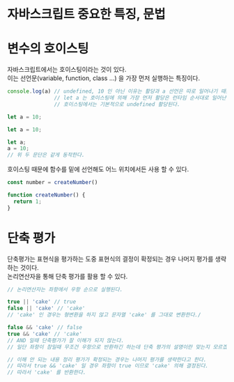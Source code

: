 # 자바스크립트 중요한 특징, 문법

# 변수의 호이스팅
자바스크립트에서는 호이스팅이라는 것이 있다.  
이는 선언문(variable, function, class ...) 을 가장 먼저 실행하는 특징이다.

```js
console.log(a) // undefined, 10 인 아닌 이유는 활당과 a 선언은 따로 일어나기 때문이다.
               // let a 는 호이스팅에 의해 가장 먼저 활당은 런타임 순서대로 일어난다.
               // 호이스팅에서는 기본적으로 undefined 활당된다.

let a = 10;
```

```js
let a = 10;

let a;
a = 10;
// 위 두 문단은 같게 동작한다.
```

호이스팅 때문에 함수를 밑에 선언해도 어느 위치에서든 사용 할 수 있다.
```js
const number = createNumber()

function createNumber() {
  return 1;
}
```

# 단축 평가
단축평가는 표현식을 평가하는 도중 표현식의 결정이 확정되는 경우 나머지 평가를 생략하는 것이다.  
논리연산자을 통해 단축 평가를 활용 할 수 있다.

```js
// 논리연산자는 좌항에서 우항 순으로 실행된다.

true || 'cake' // true
false || 'cake' // 'cake'
// 'cake' 인 경우는 형변환을 하지 않고 문자열 'cake' 를 그대로 변환한다./

false && 'cake' // false
true && 'cake' // 'cake'
// AND 일때 단축평가가 잘 이해가 되지 않는다. 
// 일단 좌항이 참일때 무조건 우항으로 반환하긴 하는데 단축 평가의 설명이란 맞는지 모르겠다.

// 이해 안 되는 내용 정리 평가가 확정되는 경우는 나머지 평가를 생략한다고 한다.
// 따라서 true && 'cake' 일 경우 좌항이 true 이므로 'cake' 의해 결정된다.
// 따라서 'cake' 를 반환한다. 
```